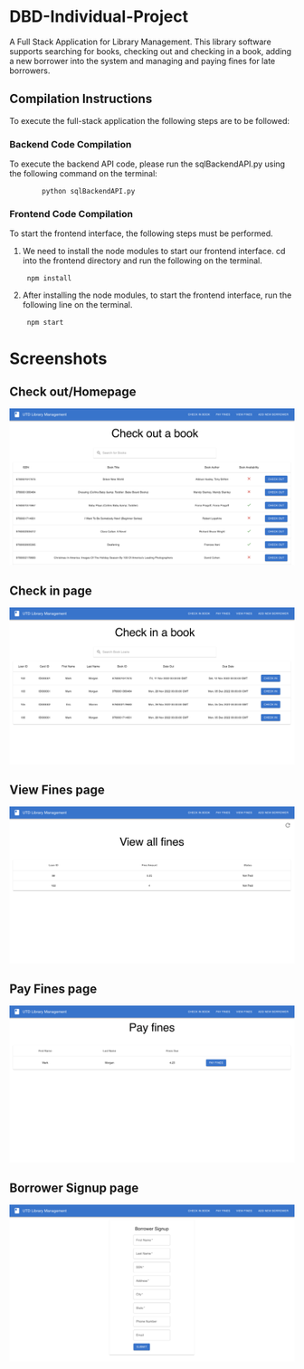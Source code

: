 # DBD-Individual-Project
A Full Stack Application for Library Management. This library software supports searching for books, checking out and checking in a book, adding a new borrower into the system and managing and paying fines for late borrowers.


## Compilation Instructions

To execute the full-stack application the following steps are to be followed:

### **Backend Code Compilation**

To execute the backend API code, please run the sqlBackendAPI.py using the following command on the terminal:

            python sqlBackendAPI.py

### **Frontend Code Compilation**

To start the frontend interface, the following steps must be performed.

1. We need to install the node modules to start our frontend interface. cd into the frontend directory and run the following on the terminal.
    
        npm install

2. After installing the node modules, to start the frontend interface, run the following line on the terminal.

        npm start

# Screenshots

## Check out/Homepage

![Check out page](screenshots/Checkout.png)

## Check in page

![Check in page](screenshots/Check%20in.png)

## View Fines page

![View Fines page](screenshots/View%20Fines.png)

## Pay Fines page

![Pay Fines page](screenshots/Pay%20Fines.png)

## Borrower Signup page

![Borrower Signup page](screenshots/Signup.png)
